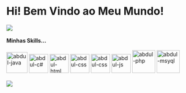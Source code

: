 <h1><b>Hi! Bem Vindo ao Meu Mundo!</b></h1>
<div>
 <img src="https://github-readme-stats.vercel.app/api?username=AbdulSaranga&show_icons=true&theme=tokyonight">
  <br> <br>
  <b>Minhas Skills...</b>
  <br> <br>
  <img src="https://cdn.jsdelivr.net/gh/devicons/devicon/icons/java/java-plain.svg" alt="abdul-java" width="55px"/>
  <img src="https://cdn.jsdelivr.net/gh/devicons/devicon/icons/csharp/csharp-original.svg" alt="abdul-c#" width="50px"/>
  <img src="https://cdn.jsdelivr.net/gh/devicons/devicon/icons/html5/html5-original.svg" alt="abdul-html" width="50px"/>
  <img src="https://cdn.jsdelivr.net/gh/devicons/devicon/icons/css3/css3-original.svg" alt="abdul-css" width="50px"/>
  <img src="https://cdn.jsdelivr.net/gh/devicons/devicon/icons/bootstrap/bootstrap-original.svg" alt="abdul-css" width="50px"/>
  <img src="https://cdn.jsdelivr.net/gh/devicons/devicon/icons/javascript/javascript-original.svg" alt="abdul-js" width="50px" />
  <img src="https://cdn.jsdelivr.net/gh/devicons/devicon/icons/php/php-original.svg" alt="abdul-php" width="60px"/>
  <img src="https://cdn.jsdelivr.net/gh/devicons/devicon/icons/mysql/mysql-plain-wordmark.svg" alt="abdul-msyql" width="60px"/>
 <br> <br>
 <img src="https://github-readme-activity-graph.vercel.app/graph?username=abdulsaranga&bg_color=000000&color=ffffff&line=ffffff&point=403d3d&area=true&hide_border=true">
</div>

